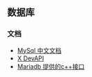 ## 数据库

### 文档
- [MySql 中文文档](https://www.docs4dev.com/docs/zh/mysql/5.7/reference)
- [X DevAPI](https://dev.mysql.com/doc/x-devapi-userguide/en/)
- [Mariadb 提供的c++接口](https://mariadb.com/docs/clients/connector-cpp/)
